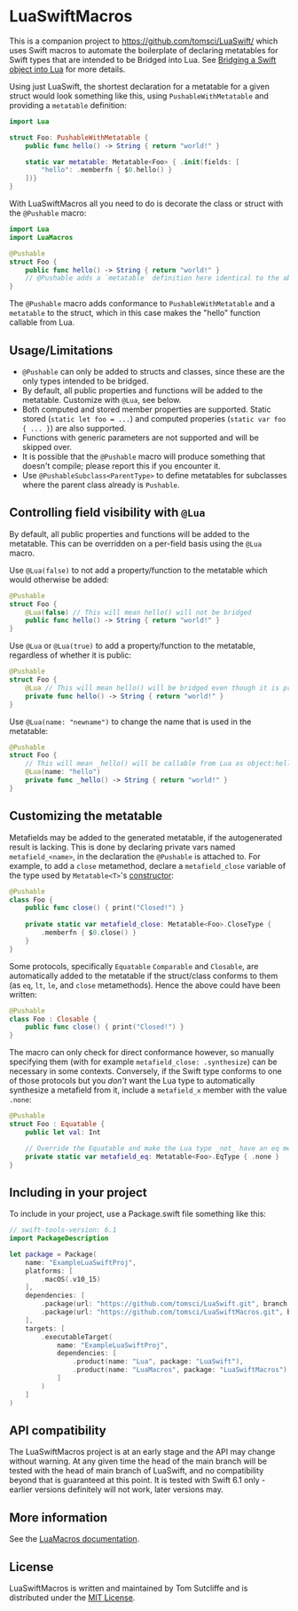 # LuaSwiftMacros

This is a companion project to https://github.com/tomsci/LuaSwift/ which uses Swift macros to automate the boilerplate of declaring metatables for Swift types that are intended to be Bridged into Lua. See [Bridging a Swift object into Lua](https://tomsci.github.io/LuaSwift/documentation/lua/bridgingswifttolua/) for more details.

Using just LuaSwift, the shortest declaration for a metatable for a given struct would look something like this, using `PushableWithMetatable` and providing a `metatable` definition:

```swift
import Lua

struct Foo: PushableWithMetatable {
    public func hello() -> String { return "world!" }

    static var metatable: Metatable<Foo> { .init(fields: [
        "hello": .memberfn { $0.hello() }
    ])}
}
```

With LuaSwiftMacros all you need to do is decorate the class or struct with the `@Pushable` macro:

```swift
import Lua
import LuaMacros

@Pushable
struct Foo {
    public func hello() -> String { return "world!" }
    // @Pushable adds a `metatable` definition here identical to the above.
}
```

The `@Pushable` macro adds conformance to `PushableWithMetatable` and a `metatable` to the struct, which in this case makes the "hello" function callable from Lua.

## Usage/Limitations

* `@Pushable` can only be added to structs and classes, since these are the only types intended to be bridged. 
* By default, all public properties and functions will be added to the metatable. Customize with `@Lua`, see below.
* Both computed and stored member properties are supported. Static stored (`static let foo = ...`) and computed properies (`static var foo { ... }`) are also supported.
* Functions with generic parameters are not supported and will be skipped over.
* It is possible that the `@Pushable` macro will produce something that doesn't compile; please report this if you encounter it.
* Use `@PushableSubclass<ParentType>` to define metatables for subclasses where the parent class already is `Pushable`.

## Controlling field visibility with `@Lua`

By default, all public properties and functions will be added to the metatable. This can be overridden on a per-field basis using the `@Lua` macro.

Use `@Lua(false)` to not add a property/function to the metatable which would otherwise be added:

```swift
@Pushable
struct Foo {
    @Lua(false) // This will mean hello() will not be bridged
    public func hello() -> String { return "world!" }
}
```

Use `@Lua` or `@Lua(true)` to add a property/function to the metatable, regardless of whether it is public: 

```swift
@Pushable
struct Foo {
    @Lua // This will mean hello() will be bridged even though it is private
    private func hello() -> String { return "world!" }
}
```

Use `@Lua(name: "newname")` to change the name that is used in the metatable:

```swift
@Pushable
struct Foo {
    // This will mean _hello() will be callable from Lua as object:hello()
    @Lua(name: "hello")
    private func _hello() -> String { return "world!" }
}
```

## Customizing the metatable

Metafields may be added to the generated metatable, if the autogenerated result is lacking. This is done by 
declaring private vars named `metafield_<name>`, in the declaration the `@Pushable` is attached to. For example, to
add a `close` metamethod, declare a `metafield_close` variable of the type used by `Metatable<T>`'s [constructor](https://tomsci.github.io/LuaSwift/documentation/lua/metatable/init(fields:add:sub:mul:div:mod:pow:unm:idiv:band:bor:bxor:bnot:shl:shr:concat:len:eq:lt:le:index:newindex:call:close:tostring:pairs:name:)):

```swift
@Pushable
class Foo {
    public func close() { print("Closed!") }
    
    private static var metafield_close: Metatable<Foo>.CloseType {
        .memberfn { $0.close() }
    }
}
```

Some protocols, specifically `Equatable` `Comparable` and `Closable`, are automatically added to the metatable if the struct/class conforms to them (as `eq`, `lt`, `le`, and `close` metamethods). Hence the above could have been written:

```swift
@Pushable
class Foo : Closable {
    public func close() { print("Closed!") }
}
```

The macro can only check for direct conformance however, so manually specifying them (with for example `metafield_close: .synthesize`) can be necessary in some contexts. Conversely, if the Swift type conforms to one of those protocols but you _don't_ want the Lua type to automatically synthesize a metafield from it, include a `metafield_x` member with the value `.none`:

```swift
@Pushable
struct Foo : Equatable {
    public let val: Int

    // Override the Equatable and make the Lua type _not_ have an eq metamethod
    private static var metafield_eq: Metatable<Foo>.EqType { .none }
}
```

## Including in your project

To include in your project, use a Package.swift file something like this:

```swift
// swift-tools-version: 6.1
import PackageDescription

let package = Package(
    name: "ExampleLuaSwiftProj",
    platforms: [
        .macOS(.v10_15)
    ],
    dependencies: [
        .package(url: "https://github.com/tomsci/LuaSwift.git", branch: "main"),
        .package(url: "https://github.com/tomsci/LuaSwiftMacros.git", branch: "main"),
    ],
    targets: [
        .executableTarget(
            name: "ExampleLuaSwiftProj",
            dependencies: [
                .product(name: "Lua", package: "LuaSwift"),
                .product(name: "LuaMacros", package: "LuaSwiftMacros"),
            ]
        )
    ]
)
```

## API compatibility

The LuaSwiftMacros project is at an early stage and the API may change without warning. At any given time the head of the main branch will be tested with the head of main branch of LuaSwift, and no compatibility beyond that is guaranteed at this point. It is tested with Swift 6.1 only - earlier versions definitely will not work, later versions may.

## More information

See the [LuaMacros documentation](https://tomsci.github.io/LuaSwiftMacros/documentation/luamacros).

## License

LuaSwiftMacros is written and maintained by Tom Sutcliffe and is distributed under the [MIT License](LICENSE).

